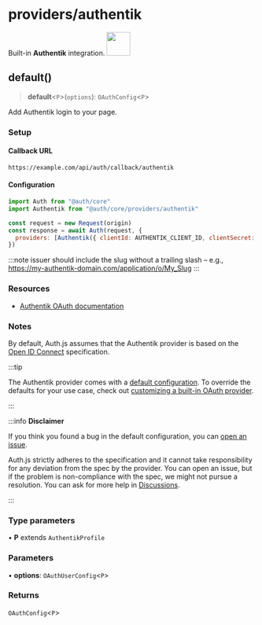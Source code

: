 # providers/authentik

<div style={{backgroundColor: "#fd4b2d", display: "flex", justifyContent: "space-between", color: "#fff", padding: 16}}>
<span>Built-in <b>Authentik</b> integration.</span>
<a href="https://goauthentik.io/">
  <img style={{display: "block"}} src="https://authjs.dev/img/providers/authentik.svg" height="48" width="48"/>
</a>
</div>

## default()

> **default**\<`P`\>(`options`): `OAuthConfig`\<`P`\>

Add Authentik login to your page.

### Setup

#### Callback URL
```
https://example.com/api/auth/callback/authentik
```

#### Configuration
```js
import Auth from "@auth/core"
import Authentik from "@auth/core/providers/authentik"

const request = new Request(origin)
const response = await Auth(request, {
  providers: [Authentik({ clientId: AUTHENTIK_CLIENT_ID, clientSecret: AUTHENTIK_CLIENT_SECRET, issuer: AUTHENTIK_ISSUER })],
})
```

:::note
issuer should include the slug without a trailing slash – e.g., https://my-authentik-domain.com/application/o/My_Slug
:::

### Resources

 - [Authentik OAuth documentation](https://goauthentik.io/docs/providers/oauth2)

### Notes

By default, Auth.js assumes that the Authentik provider is
based on the [Open ID Connect](https://openid.net/specs/openid-connect-core-1_0.html) specification.

:::tip

The Authentik provider comes with a [default configuration](https://github.com/nextauthjs/next-auth/blob/main/packages/core/src/providers/authentik.ts).
To override the defaults for your use case, check out [customizing a built-in OAuth provider](https://authjs.dev/guides/providers/custom-provider#override-default-options).

:::

:::info **Disclaimer**

If you think you found a bug in the default configuration, you can [open an issue](https://authjs.dev/new/provider-issue).

Auth.js strictly adheres to the specification and it cannot take responsibility for any deviation from
the spec by the provider. You can open an issue, but if the problem is non-compliance with the spec,
we might not pursue a resolution. You can ask for more help in [Discussions](https://authjs.dev/new/github-discussions).

:::

### Type parameters

• **P** extends `AuthentikProfile`

### Parameters

• **options**: `OAuthUserConfig`\<`P`\>

### Returns

`OAuthConfig`\<`P`\>
